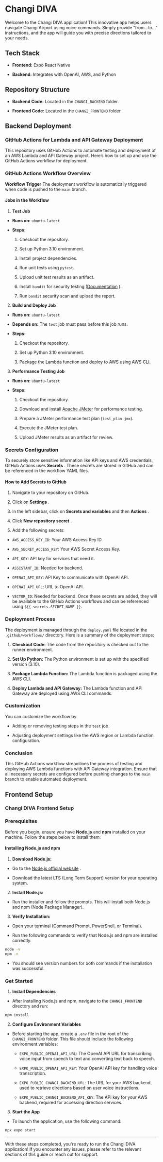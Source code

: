 # Changi DIVA 

Welcome to the Changi DIVA application! This innovative app helps users navigate Changi Airport using voice commands. Simply provide “from…to…” instructions, and the app will guide you with precise directions tailored to your needs.

## Tech Stack 
 
- **Frontend:**  Expo React Native
 
- **Backend:**  Integrates with OpenAI, AWS, and Python

## Repository Structure 
 
- **Backend Code:**  Located in the `CHANGI_BACKEND` folder.
 
- **Frontend Code:**  Located in the `CHANGI_FRONTEND` folder.


## Backend Deployment 

### GitHub Actions for Lambda and API Gateway Deployment 

This repository uses GitHub Actions to automate testing and deployment of an AWS Lambda and API Gateway project. Here’s how to set up and use the GitHub Actions workflow for deployment.

### GitHub Actions Workflow Overview 
**Workflow Trigger** 
The deployment workflow is automatically triggered when code is pushed to the `main` branch.
#### Jobs in the Workflow 
 
1. **Test Job**  
  - **Runs on:**  `ubuntu-latest`
 
  - **Steps:** 
    1. Checkout the repository.

    2. Set up Python 3.10 environment.

    3. Install project dependencies.
 
    4. Run unit tests using `pytest`.

    5. Upload unit test results as an artifact.
 
    6. Install `bandit` for security testing ([Documentation](https://bandit.readthedocs.io/en/latest/plugins/index.html) ).
 
    7. Run `bandit` security scan and upload the report.
 
2. **Build and Deploy Job**  
  - **Runs on:**  `ubuntu-latest`
 
  - **Depends on:**  The `test` job must pass before this job runs.
 
  - **Steps:** 
    1. Checkout the repository.

    2. Set up Python 3.10 environment.

    3. Package the Lambda function and deploy to AWS using AWS CLI.
 
3. **Performance Testing Job**  
  - **Runs on:**  `ubuntu-latest`
 
  - **Steps:** 
    1. Checkout the repository.
 
    2. Download and install [Apache JMeter](https://jmeter.apache.org/)  for performance testing.
 
    3. Prepare a JMeter performance test plan (`test_plan.jmx`).

    4. Execute the JMeter test plan.

    5. Upload JMeter results as an artifact for review.

### Secrets Configuration 
To securely store sensitive information like API keys and AWS credentials, GitHub Actions uses **Secrets** . These secrets are stored in GitHub and can be referenced in the workflow YAML files.
#### How to Add Secrets to GitHub 

1. Navigate to your repository on GitHub.
 
2. Click on **Settings** .
 
3. In the left sidebar, click on **Secrets and variables**  and then **Actions** .
 
4. Click **New repository secret** .
 
5. Add the following secrets: 
  - `AWS_ACCESS_KEY_ID`: Your AWS Access Key ID.
 
  - `AWS_SECRET_ACCESS_KEY`: Your AWS Secret Access Key.
 
  - `API_KEY`: API key for services that need it.
 
  - `ASSISTANT_ID`: Needed for backend.
 
  - `OPENAI_API_KEY`: API Key to communicate with OpenAI API.
 
  - `OPENAI_API_URL`: URL to OpenAI API.
 
  - `VECTOR_ID`: Needed for backend.
Once these secrets are added, they will be available to the GitHub Actions workflows and can be referenced using `${{ secrets.SECRET_NAME }}`.
### Deployment Process 
The deployment is managed through the `deploy.yaml` file located in the `.github/workflows/` directory. Here is a summary of the deployment steps: 
1. **Checkout Code:**  The code from the repository is checked out to the runner environment.
 
2. **Set Up Python:**  The Python environment is set up with the specified version (3.10).
 
3. **Package Lambda Function:**  The Lambda function is packaged using the AWS CLI.
 
4. **Deploy Lambda and API Gateway:**  The Lambda function and API Gateway are deployed using AWS CLI commands.

### Customization 

You can customize the workflow by:
 
- Adding or removing testing steps in the `test` job.

- Adjusting deployment settings like the AWS region or Lambda function configuration.

### Conclusion 
This GitHub Actions workflow streamlines the process of testing and deploying AWS Lambda functions with API Gateway integration. Ensure that all necessary secrets are configured before pushing changes to the `main` branch to enable automated deployment.


## Frontend Setup 

### Changi DIVA Frontend Setup 

### Prerequisites 
Before you begin, ensure you have **Node.js**  and **npm**  installed on your machine. Follow the steps below to install them:
#### Installing Node.js and npm 
 
1. **Download Node.js:**  
  - Go to the [Node.js official website](https://nodejs.org/) .

  - Download the latest LTS (Long Term Support) version for your operating system.
 
2. **Install Node.js:** 
  - Run the installer and follow the prompts. This will install both Node.js and npm (Node Package Manager).
 
3. **Verify Installation:** 
  - Open your terminal (Command Prompt, PowerShell, or Terminal).
 
  - Run the following commands to verify that Node.js and npm are installed correctly:

```bash
node -v
npm -v
```

  - You should see version numbers for both commands if the installation was successful.

### Get Started 
 
1. **Install Dependencies**  
  - After installing Node.js and npm, navigate to the `CHANGI_FRONTEND` directory and run:

```bash
npm install
```

2. **Configure Environment Variables**  
  - Before starting the app, create a `.env` file in the root of the `CHANGI_FRONTEND` folder. This file should include the following environment variables: 
    - `EXPO_PUBLIC_OPENAI_API_URL`: The OpenAI API URL for transcribing voice input from speech to text and converting text back to speech.
 
    - `EXPO_PUBLIC_OPENAI_API_KEY`: Your OpenAI API key for handling voice transcription.
 
    - `EXPO_PUBLIC_CHANGI_BACKEND_URL`: The URL for your AWS backend, used to retrieve directions based on user voice instructions.
 
    - `EXPO_PUBLIC_CHANGI_BACKEND_API_KEY`: The API key for your AWS backend, required for accessing direction services.
 
3. **Start the App**  
  - To launch the application, use the following command:

```bash
npx expo start
```

---

With these steps completed, you're ready to run the Changi DIVA application! If you encounter any issues, please refer to the relevant sections of this guide or reach out for support.
